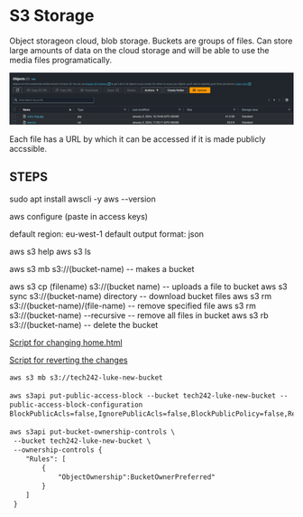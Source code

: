 # S3 Storage

Object storageon cloud, blob storage. Buckets are groups of files. Can store large amounts of data on the cloud storage and will be able to use the media files programatically.

![Alt text](s3-bucket.png)

Each file has a URL by which it can be accessed if it is made publicly accssible.

## STEPS

sudo apt install awscli -y
aws --version

aws configure
(paste in access keys)

default region: eu-west-1
default output format: json

aws s3 help
aws s3 ls

aws s3 mb s3://(bucket-name) -- makes a bucket

aws s3 cp (filename) s3://(bucket name) -- uploads a file to bucket
aws s3 sync s3://(bucket-name) directory -- download bucket files
aws s3 rm s3://(bucket-name)/(file-name) -- remove specified file
aws s3 rm s3://(bucket-name) --recursive -- remove all files in bucket
aws s3 rb s3://(bucket-name) -- delete the bucket

[Script for changing home.html](script.md)

[Script for reverting the changes](revert-script.md)

```
aws s3 mb s3://tech242-luke-new-bucket

aws s3api put-public-access-block --bucket tech242-luke-new-bucket --public-access-block-configuration BlockPublicAcls=false,IgnorePublicAcls=false,BlockPublicPolicy=false,RestrictPublicBuckets=false

aws s3api put-bucket-ownership-controls \
 --bucket tech242-luke-new-bucket \
 --ownership-controls {
    "Rules": [
        {
            "ObjectOwnership":BucketOwnerPreferred"
        }
    ]
 }
```